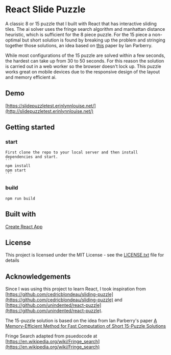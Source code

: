 # React Slide Puzzle

A classic 8 or 15 puzzle that I built with React that has interactive sliding tiles. The ai solver uses the fringe search algorithm and manhattan distance heuristic, which is sufficient for the 8 piece puzzle. For the 15 piece a non-optimal but short solution is found by breaking up the problem and stringing together those solutions, an idea based on [this](https://pdfs.semanticscholar.org/21be/9f73ab7afb7991b8cfbdaf96e4124a0bec89.pdf) paper by Ian Parberry.

While most configurations of the 15 puzzle are solved within a few seconds, the hardest can take up from 30 to 50 seconds. For this reason the solution is carried out in a web worker so the browser doesn't lock up. This puzzle works great on mobile devices due to the responsive design of the layout and memory efficient ai.

## Demo

[https://slidepuzzletest.erinlynnlouise.net/](http://slidepuzzletest.erinlynnlouise.net/)

## Getting started

   ### start

    First clone the repo to your local server and then install dependencies and start.
    ```
    npm install
    npm start
    ```
   ### build
    npm run build

## Built with

[Create React App](https://github.com/facebook/create-react-app)

## License

This project is licensed under the MIT License - see the [LICENSE.txt](LICENSE.txt) file for details

## Acknowledgements

Since I was using this project to learn React, I took inspiration from [https://github.com/cedricblondeau/sliding-puzzle](https://github.com/cedricblondeau/sliding-puzzle) and [https://github.com/unindented/react-puzzle](https://github.com/unindented/react-puzzle).

The 15-puzzle solution is based on the idea from Ian Parberry's paper [A Memory-Efficient Method for Fast Computation of Short 15-Puzzle Solutions](https://pdfs.semanticscholar.org/21be/9f73ab7afb7991b8cfbdaf96e4124a0bec89.pdf)

Fringe Search adapted from psuedocode at [https://en.wikipedia.org/wiki/Fringe_search](https://en.wikipedia.org/wiki/Fringe_search)

